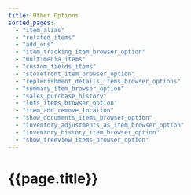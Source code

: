 ```yaml
---
title: Other Options
sorted_pages:
  - "item_alias"
  - "related_items"
  - "add_ons"
  - "item_tracking_item_browser_option"
  - "multimedia_items"
  - "custom_fields_items"
  - "storefront_item_browser_option"
  - "replenishment_details_items_browser_options"
  - "summary_item_browser_option"
  - "sales_purchase_history"
  - "lots_items_browser_option"
  - "item_add_remove_location"
  - "show_documents_items_browser_option"
  - "inventory_adjustments_as_item_browser_option"
  - "inventory_history_item_browser_option"
  - "show_treeview_items_browser_option"
---
```

# {{page.title}}
